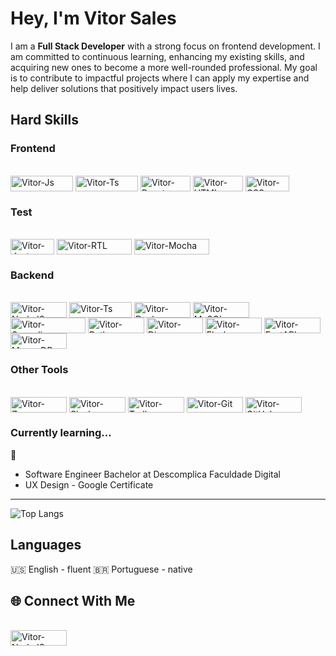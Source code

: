 # Hey, I'm Vitor Sales
<!--
Fullstack student at Trybe - Class 38

Completed over 15 projects focused on Frontend, with an emphasis on user experience. I continually bring new expertise through a mindset of continuous learning.

I am currently studying Backend Development, aiming to become a Fullstack Developer with a comprehensive understanding of how applications function as a whole. Each new piece of knowledge enhances my professional capabilities and improves my ability to deliver top-quality applications.
-->

I am a <strong>Full Stack Developer</strong> with a strong focus on frontend development. I am committed to continuous learning, enhancing my existing skills, and acquiring new ones to become a more well-rounded professional. My goal is to contribute to impactful projects where I can apply my expertise and help deliver solutions that positively impact users lives.


## Hard Skills 

### Frontend
<div style="display: inline_block"><br>
  <img align="center" alt="Vitor-Js" height="25" width="100" src="https://img.shields.io/badge/JavaScript-F7DF1E?style=for-the-badge&logo=javascript&logoColor=black">
  <img align="center" alt="Vitor-Ts" height="25" width="100" src="https://img.shields.io/badge/TypeScript-007ACC?style=for-the-badge&logo=typescript&logoColor=white">
  <img align="center" alt="Vitor-React" height="25" width="80" src="https://img.shields.io/badge/React-20232A?style=for-the-badge&logo=react&logoColor=61DAFB">
  <img align="center" alt="Vitor-HTML" height="25" width="80" src="https://img.shields.io/badge/HTML5-E34F26?style=for-the-badge&logo=html5&logoColor=white">
  <img align="center" alt="Vitor-CSS" height="25" width="70" src="https://img.shields.io/badge/CSS3-1572B6?style=for-the-badge&logo=css3&logoColor=white">
</div>

### Test
<div style="display: inline_block"><br>
  <img align="center" alt="Vitor-Jest" height="25" width="70" src="https://img.shields.io/badge/Jest-323330?style=for-the-badge&logo=Jest&logoColor=white">
  <img align="center" alt="Vitor-RTL" height="25" width="120" src="https://img.shields.io/badge/testing%20library-323330?style=for-the-badge&logo=testing-library&logoColor=red">
  <img align="center" alt="Vitor-Mocha" height="25" width="120" src="https://img.shields.io/badge/mocha.js-323330?style=for-the-badge&logo=mocha&logoColor=Brown">
</div>

### Backend
 <div style="display: inline_block"><br>
   <img align="center" alt="Vitor-NodeJS" height="25" width="90" src="https://img.shields.io/badge/Node.js-43853D?style=for-the-badge&logo=node.js&logoColor=white">
   <img align="center" alt="Vitor-Ts" height="25" width="100" src="https://img.shields.io/badge/TypeScript-007ACC?style=for-the-badge&logo=typescript&logoColor=white">
   <img align="center" alt="Vitor-Docker" height="25" width="90" src="https://img.shields.io/badge/docker-%230db7ed.svg?style=for-the-badge&logo=docker&logoColor=white">
   	<img align="center" alt="Vitor-MySQL" height="25" width="90" src="https://img.shields.io/badge/MySQL-00000F?style=for-the-badge&logo=mysql&logoColor=white">
    <img align="center" alt="Vitor-Sequelize" height="25" width="120" src="https://img.shields.io/badge/Sequelize-52B0E7?style=for-the-badge&logo=Sequelize&logoColor=white">
   <img align="center" alt="Vitor-Python" height="25" width="90" src="https://img.shields.io/badge/PYTHON-%233776AB?style=for-the-badge&logo=python&logoColor=white">
   <img align="center" alt="Vitor-Django" height="25" width="90" src="https://img.shields.io/badge/DJANGO-%23092E20?style=for-the-badge&logo=django">
   <img align="center" alt="Vitor-Flask" height="25" width="90" src="https://img.shields.io/badge/Flask-black?style=for-the-badge&logo=flask">
   <img align="center" alt="Vitor-FastAPI" height="25" width="90" src="https://img.shields.io/badge/FastAPI-black?style=for-the-badge&logo=FastAPI">
   <img align="center" alt="Vitor-MongoDB" height="25" width="90" src="https://img.shields.io/badge/mongodb-white?style=for-the-badge&logo=MongoDB">
 </div>

 ### Other Tools
<div style="display: inline_block"><br>
   <img align="center" alt="Vitor-Zoom" height="25" width="90" src="https://img.shields.io/badge/zoom-%230B5CFF?style=for-the-badge&logo=zoom">
   <img align="center" alt="Vitor-Slack" height="25" width="90" src="https://img.shields.io/badge/slack-%234A154B?style=for-the-badge&logo=slack">
   <img align="center" alt="Vitor-Trello" height="25" width="90" src="https://img.shields.io/badge/trello-%230052CC?style=for-the-badge&logo=trello">
  <img align="center" alt="Vitor-Git" height="25" width="90" src="https://img.shields.io/badge/git-black?style=for-the-badge&logo=Git">
  <img align="center" alt="Vitor-GitHub" height="25" width="90" src="https://img.shields.io/badge/github-%23181717?style=for-the-badge&logo=GitHub">
 </div>
 
### Currently learning...
🌱
<ul>
  <li>
    Software Engineer Bachelor at Descomplica Faculdade Digital    
  </li>
  <li>
    UX Design - Google Certificate    
  </li>
</ul>

---

![Top Langs](https://github-readme-stats.vercel.app/api/top-langs/?username=Vitor-Sales&layout=compact&theme=dark)

## Languages
🇺🇸 English - fluent
🇧🇷 Portuguese - native

## 🌐 Connect With Me

<div style="display: inline_block"><br>
  <a href="https://www.linkedin.com/in/vitor-ml-sales/" target="_blank">
   <img align="center" alt="Vitor-NodeJS" height="25" width="90" src="https://img.shields.io/badge/LinkedIn-0077B5?style=for-the-badge&logo=linkedin&logoColor=white"> 
  </a>  
</div>
<!--
**Vitor-Sales/Vitor-Sales** is a ✨ _special_ ✨ repository because its `README.md` (this file) appears on your GitHub profile.

Here are some ideas to get you started:

- 🔭 I’m currently working on ...
- 🌱 I’m currently learning ...
- 👯 I’m looking to collaborate on ...
- 🤔 I’m looking for help with ...
- 💬 Ask me about ...
- 📫 How to reach me: ...
- 😄 Pronouns: ...
- ⚡ Fun fact: ...
-->

  <!--
  Link for new badges
  https://dev.to/codelikeagirl29/badges-for-markdown-1d5n
  -->
